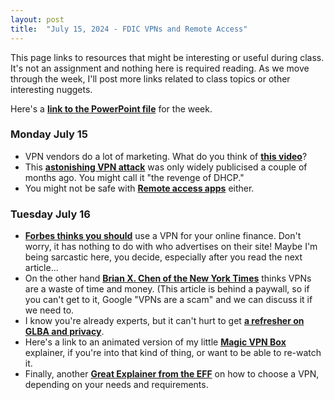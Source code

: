 ```yaml
---
layout: post
title:  "July 15, 2024 - FDIC VPNs and Remote Access"
---
```


This page links to resources that might be interesting or useful during class. It's not an assignment and nothing here is required reading. As we move through the week, I'll post more links related to class topics or other interesting nuggets.

Here's a [**link to the PowerPoint file**](https://class.hillvt.com/assets/FDIC-VPNRA-20240716.pptx) for the week.

### Monday July 15

- VPN vendors do a lot of marketing. What do you think of [**this video**](https://www.youtube.com/watch?v=WVDQEoe6ZWY)?
- This [**astonishing VPN attack**](https://arstechnica.com/security/2024/05/novel-attack-against-virtually-all-vpn-apps-neuters-their-entire-purpose/) was only widely publicised a couple of months ago. You might call it "the revenge of DHCP."
- You might not be safe with [**Remote access apps**](https://www.theregister.com/2024/06/28/teamviewer_network_breach/?td=keepreading) either.

### Tuesday July 16

- [**Forbes thinks you should**](https://www.forbes.com/advisor/business/software/vpn-uses/) use a VPN for your online finance. Don't worry, it has nothing to do with who advertises on their site! Maybe I'm being sarcastic here, you decide, especially after you read the next article...
- On the other hand [**Brian X. Chen of the New York Times**](https://www.nytimes.com/2021/10/06/technology/personaltech/are-vpns-worth-it.html?searchResultPosition=1) thinks VPNs are a waste of time and money. (This article is behind a paywall, so if you can't get to it, Google "VPNs are a scam" and we can discuss it if we need to.
- I know you're already experts, but it can't hurt to get [**a refresher on GLBA and privacy**](https://digitalguardian.com/blog/what-glba-compliance-understanding-data-protection-requirements-gramm-leach-bliley-act).
- Here's a link to an animated version of my little [**Magic VPN Box**](https://boingit.com/fdic/fdic-vpn/MagicVPNs.mp4) explainer, if you're into that kind of thing, or want to be able to re-watch it.
- Finally, another [**Great Explainer from the EFF**](https://ssd.eff.org/module/choosing-vpn-thats-right-you) on how to choose a VPN, depending on your needs and requirements.

